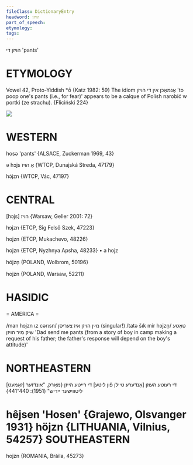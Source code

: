 ```yaml
---
fileClass: DictionaryEntry
headword: הויזן
part_of_speech: 
etymology: 
tags: 
---
```

הויזן
די
'pants'

ETYMOLOGY
===========
Vowel 42, Proto-Yiddish *ō
{Katz 1982: 59}
The idiom אָנמאַכן אין די הויזן 'to poop one's pants (i.e., for fear)' appears to be a calque of Polish narobić w portki (ze strachu).
{Fliciński 224}

![](https://ia802902.us.archive.org/9/items/Yiddish-Dialect-Maps/Herzog5-13-Hojzn-UnroundingOfVowel42-172.jpg)

WESTERN
========

hosə 'pants' {ALSACE, Zuckerman 1969, 43}

ə hɔjs אַ הויז {WTCP, Dunajská Streda, 47179}

hɔ́jzn {WTCP, Vác, 47197}

CENTRAL
========

[hɔjs] הויז {Warsaw, Geller 2001: 72}

hɔjzn {ETCP, Sîg Felső Szek, 47223}

hojzn {ETCP, Mukachevo, 48226}

hojzn {ETCP, Nyzhnya Apsha, 48233}
	•	a hojz

hójzn̩ {POLAND, Wolbrom, 50196}

hojzn {POLAND, Warsaw, 52211}

HASIDIC
=======
= AMERICA = 

/man hɔjzn ɩz cərɩsn/ מײַן הויזן איז צעריסן (singular!)
/tatə šɩk mir hɔjzn̩/ טאַטע שיק מיר הויזן 'Dad send me pants (from a story of boy in camp making a request of his father; the father's response will depend on the boy's attitude)'

NORTHEASTERN
==============

[זאַמעט] די רעוטע העוזן
[אַנדערע טיילן פֿון ליטע] די רייטע הייזן
{מאַרק, "אונדזער ליטווישער ייִדיש" (1951): 440־441}

hêjsen 'Hosen' {Grajewo, Olsvanger 1931}
höjzn {LITHUANIA, Vilnius, 54257}
SOUTHEASTERN
==============

hojzn {ROMANIA, Brăila, 45273}

